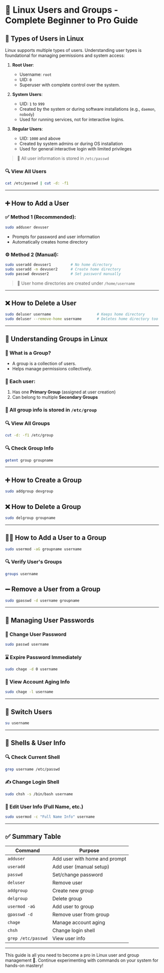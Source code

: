 # 📘 Linux Users and Groups - Complete Beginner to Pro Guide

## 👤 Types of Users in Linux

Linux supports multiple types of users. Understanding user types is foundational for managing permissions and system access:

1. **Root User**:

   * Username: `root`
   * UID: `0`
   * Superuser with complete control over the system.

2. **System Users**:

   * UID: `1` to `999`
   * Created by the system or during software installations (e.g., `daemon`, `nobody`)
   * Used for running services, not for interactive logins.

3. **Regular Users**:

   * UID: `1000` and above
   * Created by system admins or during OS installation
   * Used for general interactive login with limited privileges

> 📁 All user information is stored in `/etc/passwd`

### 🔍 View All Users

```bash
cat /etc/passwd | cut -d: -f1
```

---

## ➕ How to Add a User

### ✅ Method 1 (Recommended):

```bash
sudo adduser devuser
```

* Prompts for password and user information
* Automatically creates home directory

### ⚙️ Method 2 (Manual):

```bash
sudo useradd devuser1         # No home directory
sudo useradd -m devuser2      # Create home directory
sudo passwd devuser2          # Set password manually
```

> 📁 User home directories are created under `/home/username`

---

## ❌ How to Delete a User

```bash
sudo deluser username                     # Keeps home directory
sudo deluser --remove-home username       # Deletes home directory too
```

---

## 👥 Understanding Groups in Linux

### 🔹 What is a Group?

* A group is a collection of users.
* Helps manage permissions collectively.

### 📌 Each user:

1. Has one **Primary Group** (assigned at user creation)
2. Can belong to multiple **Secondary Groups**

### 📁 All group info is stored in `/etc/group`

### 🔍 View All Groups

```bash
cut -d: -f1 /etc/group
```

### 🔍 Check Group Info

```bash
getent group groupname
```

---

## ➕ How to Create a Group

```bash
sudo addgroup devgroup
```

## ❌ How to Delete a Group

```bash
sudo delgroup groupname
```

---

## 👤➕ How to Add a User to a Group

```bash
sudo usermod -aG groupname username
```

### 🔍 Verify User's Groups

```bash
groups username
```

## ➖ Remove a User from a Group

```bash
sudo gpasswd -d username groupname
```

---

## 🔐 Managing User Passwords

### 🔄 Change User Password

```bash
sudo passwd username
```

### ⌛ Expire Password Immediately

```bash
sudo chage -d 0 username
```

### 📆 View Account Aging Info

```bash
sudo chage -l username
```

---

## 🔄 Switch Users

```bash
su username
```

---

## 🐚 Shells & User Info

### 🔍 Check Current Shell

```bash
grep username /etc/passwd
```

### ✍️ Change Login Shell

```bash
sudo chsh -s /bin/bash username
```

### 📝 Edit User Info (Full Name, etc.)

```bash
sudo usermod -c "Full Name Info" username
```

---

## ✅ Summary Table

| Command            | Purpose                       |
| ------------------ | ----------------------------- |
| `adduser`          | Add user with home and prompt |
| `useradd`          | Add user (manual setup)       |
| `passwd`           | Set/change password           |
| `deluser`          | Remove user                   |
| `addgroup`         | Create new group              |
| `delgroup`         | Delete group                  |
| `usermod -aG`      | Add user to group             |
| `gpasswd -d`       | Remove user from group        |
| `chage`            | Manage account aging          |
| `chsh`             | Change login shell            |
| `grep /etc/passwd` | View user info                |

---

This guide is all you need to become a pro in Linux user and group management 💪. Continue experimenting with commands on your system for hands-on mastery!
